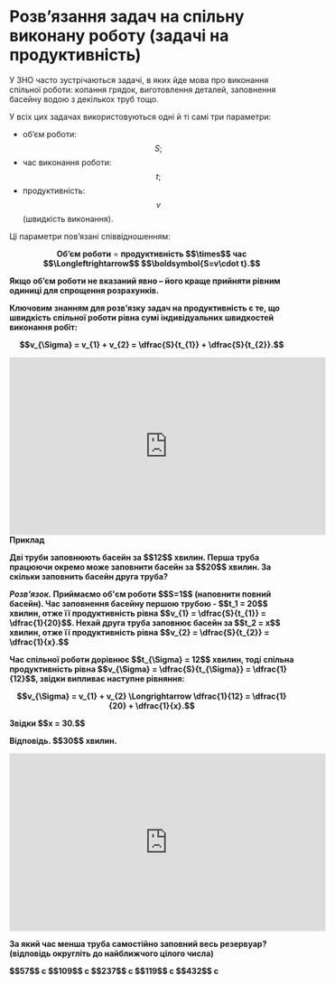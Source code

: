 # Розв’язання задач на спiльну виконану роботу (задачi на продуктивнiсть)

<p>У ЗНО часто зустрiчаються задачi, в яких йде мова про виконання спiльної роботи: копання грядок, виготовлення деталей, заповнення басейну водою з декiлькох труб тощо.
</p>

<p>У всiх цих задачах використовуються однi й тi самi три параметри:</p>

* об’єм роботи: $$S;$$
* час виконання роботи: $$t;$$
* продуктивнiсть: $$v$$ (швидкiсть виконання).

<p>Цi параметри пов’язанi спiввiдношенням:</p>

<p align="center"><b>Об’єм роботи</b> = <b>продуктивність $$\times$$ час $$\Longleftrightarrow$$ $$\boldsymbol{S=v\cdot t}.$$</p>


<p>Якщо об’єм роботи не вказаний явно – його краще прийняти рівним одиниці для спрощення розрахунків.</p>

<p>Ключовим знанням для розв’язку задач на продуктивність є те, що <b>швидкість спільної роботи рівна сумі індивідуальних швидкостей виконання робіт:</b>

<p align="center">$$v_{\Sigma} = v_{1} + v_{2} = \dfrac{S}{t_{1}} + \dfrac{S}{t_{2}}.$$</p>

<div class="fluidMedia">
<iframe align="center" width="560" height="315" src="https://www.youtube.com/embed/euXvbUuqIGA" frameborder="0" allowfullscreen></iframe>
</div>
<div class="popup">
</div>

<div class="space">
<div class="task-wrap">
<span class="task">Приклад</span>
<div class="task-text">
<p>Двi труби заповнюють басейн за $$12$$ хвилин. Перша труба працюючи окремо може заповнити басейн за $$20$$ хвилин. За скiльки заповнить басейн друга труба?</p>
<p><b><i>Розв’язок.</i></b> Приймаємо об'єм роботи  $$S=1$$ (наповнити повний басейн). Час заповнення басейну першою трубою - $$t_1 = 20$$ хвилин, отже її продуктивність рівна $$v_{1} = \dfrac{S}{t_{1}} = \dfrac{1}{20}$$. Нехай друга труба заповнює басейн за $$t_2 = x$$ хвилин, отже її продуктивність рівна $$v_{2} = \dfrac{S}{t_{2}} = \dfrac{1}{x}.$$</p>
<p>Час спільної роботи дорівнює $$t_{\Sigma} = 12$$ хвилин, тоді спільна продуктивність рівна $$v_{\Sigma} = \dfrac{S}{t_{\Sigma}} = \dfrac{1}{12}$$, звідки випливає наступне рівняння:</p>
<p align="center">$$v_{\Sigma} = v_{1} + v_{2} \Longrightarrow \dfrac{1}{12} = \dfrac{1}{20} + \dfrac{1}{x}.$$</p>
<p>Звідки $$x = 30.$$</p>
<p><b>Вiдповiдь.</b> $$30$$ хвилин.</p>
</div>
</div>
</div>

<div class="fluidMedia">
<iframe align="center" width="560" height="315" src="https://www.youtube.com/embed/2aWKX3qhCHs" frameborder="0" allowfullscreen></iframe>
</div>
<div class="popup">
</div>

<quiz correctLabel="correct" incorrectLabel="incorrect" checkLabel="check">
    <question text="">
        <p>За який час менша труба самостійно заповний весь резервуар? (відповідь округліть до найближчого цілого числа)</p>
        <answer>$$57$$ c</answer>
        <answer>$$109$$ c</answer>
        <answer>$$237$$ c</answer>
        <answer correct>$$119$$ c</answer>
        <answer>$$432$$ c</answer>
    </question>
</quiz>


